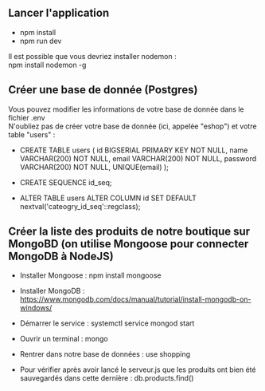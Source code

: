 ## Lancer l'application

- npm install
- npm run dev

Il est possible que vous devriez installer nodemon : <br />
npm install nodemon -g

## Créer une base de donnée (Postgres)

Vous pouvez modifier les informations de votre base de donnée dans le fichier .env <br />
N'oubliez pas de créer votre base de donnée (ici, appelée "eshop") et votre table "users" :

- CREATE TABLE users (
  id BIGSERIAL PRIMARY KEY NOT NULL,
  name VARCHAR(200) NOT NULL,
  email VARCHAR(200) NOT NULL,
  password VARCHAR(200) NOT NULL,
  UNIQUE(email)
  );

- CREATE SEQUENCE id_seq;

- ALTER TABLE users ALTER COLUMN id SET DEFAULT nextval('cateogry_id_seq'::regclass);


## Créer la liste des produits de notre boutique sur MongoBD (on utilise Mongoose pour connecter MongoDB à NodeJS)
- Installer Mongoose : npm install mongoose
- Installer MongoDB : https://www.mongodb.com/docs/manual/tutorial/install-mongodb-on-windows/ 
- Démarrer le service : systemctl service mongod start 

- Ouvrir un terminal : mongo 
- Rentrer dans notre base de données : use shopping
- Pour vérifier après avoir lancé le serveur.js que les produits ont bien été sauvegardés dans cette dernière : db.products.find()

